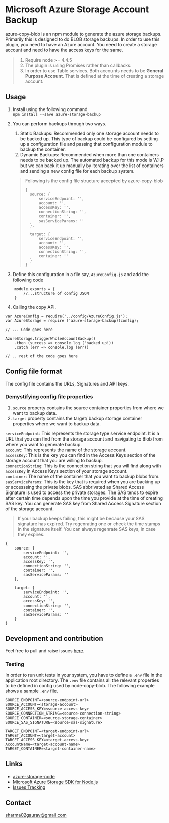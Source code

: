 # Microsoft Azure Storage Account Backup

azure-copy-blob is an npm module to generate the azure storage backups. Primarily this is designed to do BLOB storage backups. In order to use this plugin, you need to have an Azure account. You need to create a storage account  and need to have the access keys for the same. 

> 1. Require node >= 4.4.5
> 2. The plugin is using Promises rather than callbacks.
> 3. In order to use Table services. Both accounts needs to be <b>General Purpose Account</b>. That is defined at the time of creating a storage account.

## Usage
1. Install using the following command<br/>
`npm install --save azure-storage-backup`
2. You can perform backups through two ways.
	1. Static Backups: Recommended only one storage account needs to be backed up. This type of backup could be configured by setting up a configuration file and passing that configuration module to backup the container.
	2. Dynamic Backups: Recommended when more than one containers needs to be backed up. The automated backup for this mode is W.I.P but we can back it up manually by iterating over the list of containers and sending a new config file for each backup system.
	
	> Following is the config file structure accepted by azure-copy-blob
	>```
	>{
	>	source: {
	>		serviceEndpoint: '',
	>		account: '',
	>		accessKey: '',
	>		connectionString: '',
	>		container: '',
	>		sasServiceParams: ''
	>	},
	>
	>	target: {
	>		serviceEndpoint: '',
	>		account: '',
	>		accessKey: '',
	>		connectionString: '',
	>		container: ''
	>	}
	>}
	>```
3. Define this configuration in a file say, `AzureConfig.js` and add the following code
```
	module.exports = {
		//...structure of config JSON
	}
```
4. Calling the copy API.
```
var AzureConfig = require('../config/AzureConfig.js');
var AzureStorage = require ('azure-storage-backup)(config);

// ... Code goes here

AzureStorage.triggerWholeAccountBackup()
	.then (success => console.log ('backed up!))
	.catch (err => console.log (err))

// .. rest of the code goes here
```

## Config file format
The config file contains the URLs, Signatures and API keys.
### Demystifying config file properties
1. `source` property contains the source container properties from where we want to backup data. 
2. `target` property contains the target/ backup storage container properties where we want to backup data.

`serviceEndpoint`: This represents the storage type service endpoint. It is a URL that you can find from the storage account and navigating to Blob from where you want to generate backup.<br/>
`account`: This represents the name of the storage account.<br/>
`accessKey`: This is the key you can find in  the Access Keys section of the storage account that you are willing to backup.<br/>
`connectionString`: This is the connection string that you will find along with `accessKey` in Access Keys section of your storage account.<br/>
`container`: The name of the container that you want to backup blobs from.<br/>
`sasServiceParams`: This is the key that is required when you are backing up or accesssing the private blobs. SAS abbrivated as Shared Access Signature is used to access the private storages. The SAS tends to expire after certain time depends upon the time you provide at the time of creating SAS key. You can generate SAS key from Shared Access Signature section of the storage account. 
> If your backup keeps failing, this might be because your SAS signature has expired. Try regenrating one or check the time stamps in the signature itself. You can always regenrate SAS keys, in case they expires. 

```
{
	source: {
		serviceEndpoint: '',
		account: '',
		accessKey: '',
		connectionString: '',
		container: '',
		sasServiceParams: ''
	},

	target: {
		serviceEndpoint: '',
		account: '',
		accessKey: '',
		connectionString: '',
		container: '',
		sasServiceParams: ''
	}
}
```

## Development and contribution
Feel free to pull and raise issues [here](https://github.com/sharma02gaurav/azure-copy-blob/issues).
### Testing
In order to run unit tests in your system, you have to define a `.env` file in the application root directory. The `.env` file contains all the relevant properties to be defined in config used by node-copy-blob. The following example shows a sample `.env` file.
```
SOURCE_ENDPOINT=<source-endpoint-url> 
SOURCE_ACCOUNT=<storage-account>
SOURCE_ACCESS_KEY=<source-access-key>
SOURCE_CONNECTION_STRING=<source-connection-string>
SOURCE_CONTAINER=<source-storage-container>
SOURCE_SAS_SIGNATURE=<source-sas-signature>

TARGET_ENDPOINT=<target-endpoint-url>
TARGET_ACCOUNT=<target-account>
TARGET_ACCESS_KEY=<target-access-key>
AccountName=<target-account-name>
TARGET_CONTAINER=<target-container-name>

```

## Links
* [azure-storage-node](https://github.com/Azure/azure-storage-node)
* [Microsoft Azure Storage SDK for Node.js](http://azure.github.io/azure-storage-node/)
* [Issues Tracking](https://github.com/sharma02gaurav/azure-copy-blob/issues)


## Contact
[sharma02gaurav@gmail.com](mailto:sharma02gaurav@gmail.com)